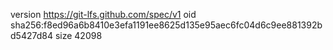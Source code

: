 version https://git-lfs.github.com/spec/v1
oid sha256:f8ed96a6b8410e3efa1191ee8625d135e95aec6fc04d6c9ee881392bd5427d84
size 42098
